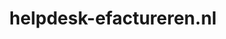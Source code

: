 ---
layout: post
title:  "helpdesk-efactureren.nl"
internal_url:  "/dutchgov/helpdesk-efactureren.nl.html"
categories: dutchgov
---